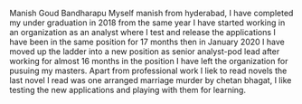 Manish Goud Bandharapu
Myself manish from hyderabad, I have completed my under graduation in 2018 from the same year I have started working in an organization as an analyst where I test and release the applications I have been in the same position for 17 months then in January 2020 I have moved up the ladder into a new position as senior analyst-pod lead after working for almost 16 months in the position I have left the organization for pusuing my masters. Apart from professional work I liek to read novels the last novel I read was one arranged marriage murder by chetan bhagat, I like testing the new applications and playing with them for learning.
